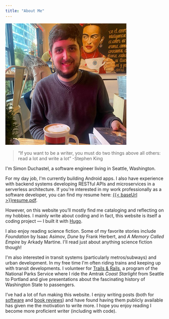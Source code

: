 ```yaml
---
title: "About Me"
---
```


![Simon Duchastel](simon-duchastel.jpg#center "Profile Picture of Simon")

> “If you want to be a writer, you must do two things above all others: read a lot and write a lot” -Stephen King

I'm Simon Duchastel, a software engineer living in Seattle, Washington.

For my day job, I'm currently building Android apps. I also have experience with backend systems developing RESTful APIs and microservices in a serverless architecture. If you're interested in my work professionally as a software developer, you can find my resume here: [{{< baseUrl >}}resume.pdf](../resume.pdf).

However, on this website you’ll mostly find me cataloging and reflecting on my hobbies. I mainly write about coding and in fact, this website is itself a coding project — I built it with [Hugo](https://gohugo.io).

I also enjoy reading science fiction. Some of my favorite stories include _Foundation_ by Isaac Asimov, _Dune_ by Frank Herbert, and _A Memory Called Empire_ by Arkady Martine. I'll read just about anything science fiction though!

I'm also interested in transit systems (particularly metros/subways) and urban development. In my free time I'm often riding trains and keeping up with transit developments. I volunteer for [Trails & Rails](https://www.nps.gov/subjects/amtraktrailsandrails/index.htm), a program of the National Parks Service where I ride the Amtrak _Coast Starlight_ from Seattle to Portland and give presentations about the fascinating history of Washington State to passengers.

I’ve had a lot of fun making this website. I enjoy writing posts (both for [software](../posts/) and [book reviews](../reviews/)) and have found having them publicly available has given me the motivation to write more. I hope you enjoy reading I become more proficient writer (including with code).